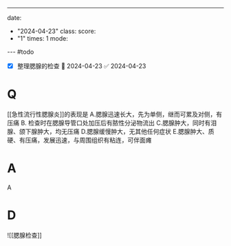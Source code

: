 ---
date:
  - "2024-04-23"
class: 
score:
  - "1"
times: 1
mode:

--- #todo
- [x] 整理腮腺的检查 📅 2024-04-23 ✅ 2024-04-23


# Q
[[急性流行性腮腺炎]]的表现是
A.腮腺迅速长大，先为单侧，继而可累及对侧，有压痛
B. 检查时在腮腺导管口处加压后有脓性分泌物流出
C.腮腺肿大，同时有泪腺、颌下腺肿大，均无压痛
D.腮腺缓慢肿大，无其他任何症状
E.腮腺肿大、质硬、有压痛，发展迅速，与周围组织有粘连，可伴面瘫

# A

A



# D
![[腮腺检查]]